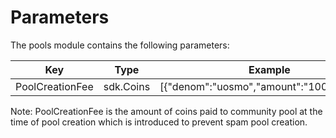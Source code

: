 <!--
order: 4
-->

# Parameters

The pools module contains the following parameters:

| Key             | Type          | Example                                  |
| --------------- | ------------- | ---------------------------------------- |
| PoolCreationFee | sdk.Coins | [{"denom":"uosmo","amount":"100000000"}] |

Note:
PoolCreationFee is the amount of coins paid to community pool at the time of pool creation which is introduced to prevent spam pool creation.
